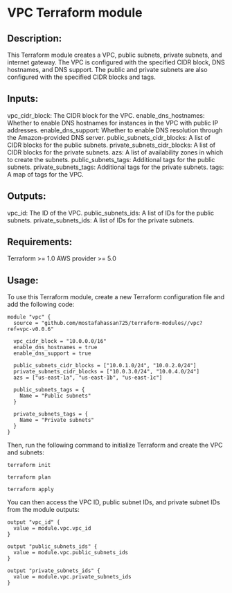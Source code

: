 # VPC Terraform module

## Description:

This Terraform module creates a VPC, public subnets, private subnets, and internet gateway. The VPC is configured with the specified CIDR block, DNS hostnames, and DNS support. The public and private subnets are also configured with the specified CIDR blocks and tags.

## Inputs:

vpc_cidr_block: The CIDR block for the VPC.
enable_dns_hostnames: Whether to enable DNS hostnames for instances in the VPC with public IP addresses.
enable_dns_support: Whether to enable DNS resolution through the Amazon-provided DNS server.
public_subnets_cidr_blocks: A list of CIDR blocks for the public subnets.
private_subnets_cidr_blocks: A list of CIDR blocks for the private subnets.
azs: A list of availability zones in which to create the subnets.
public_subnets_tags: Additional tags for the public subnets.
private_subnets_tags: Additional tags for the private subnets.
tags: A map of tags for the VPC.

## Outputs:

vpc_id: The ID of the VPC.
public_subnets_ids: A list of IDs for the public subnets.
private_subnets_ids: A list of IDs for the private subnets.

## Requirements:

Terraform >= 1.0
AWS provider >= 5.0

## Usage:

To use this Terraform module, create a new Terraform configuration file and add the following code:

```
module "vpc" {
  source = "github.com/mostafahassan725/terraform-modules//vpc?ref=vpc-v0.0.6"

  vpc_cidr_block = "10.0.0.0/16"
  enable_dns_hostnames = true
  enable_dns_support = true

  public_subnets_cidr_blocks = ["10.0.1.0/24", "10.0.2.0/24"]
  private_subnets_cidr_blocks = ["10.0.3.0/24", "10.0.4.0/24"]
  azs = ["us-east-1a", "us-east-1b", "us-east-1c"]

  public_subnets_tags = {
    Name = "Public subnets"
  }

  private_subnets_tags = {
    Name = "Private subnets"
  }
}
```
Then, run the following command to initialize Terraform and create the VPC and subnets:

```
terraform init
```
```
terraform plan
```
```
terraform apply
```
You can then access the VPC ID, public subnet IDs, and private subnet IDs from the module outputs:

```
output "vpc_id" {
  value = module.vpc.vpc_id
}

output "public_subnets_ids" {
  value = module.vpc.public_subnets_ids
}

output "private_subnets_ids" {
  value = module.vpc.private_subnets_ids
}
```
